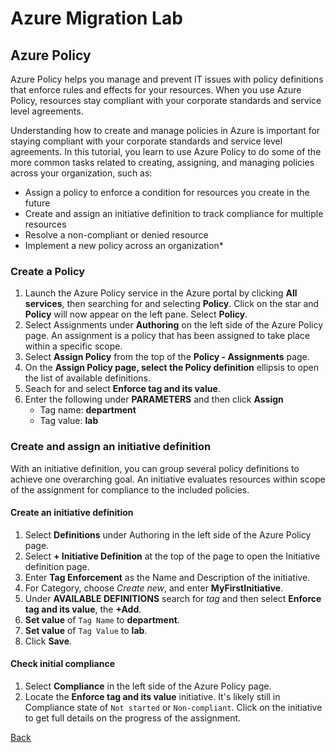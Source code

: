 # Azure Migration Lab

## Azure Policy
Azure Policy helps you manage and prevent IT issues with policy definitions that enforce rules and effects for your resources. When you use Azure Policy, resources stay compliant with your corporate standards and service level agreements.

Understanding how to create and manage policies in Azure is important for staying compliant with your corporate standards and service level agreements. In this tutorial, you learn to use Azure Policy to do some of the more common tasks related to creating, assigning, and managing policies across your organization, such as:
* Assign a policy to enforce a condition for resources you create in the future
* Create and assign an initiative definition to track compliance for multiple resources
* Resolve a non-compliant or denied resource
* Implement a new policy across an organization*

### Create a Policy
1. Launch the Azure Policy service in the Azure portal by clicking **All services**, then searching for and selecting **Policy**. Click on the star and **Policy** will now appear on the left pane.  Select **Policy**.
2. Select Assignments under **Authoring** on the left side of the Azure Policy page. An assignment is a policy that has been assigned to take place within a specific scope.
3. Select **Assign Policy** from the top of the **Policy - Assignments** page.
4. On the **Assign Policy **page, select the** Policy definition** ellipsis to open the list of available definitions. 
5. Seach for and select **Enforce tag and its value**. 
6. Enter the following under **PARAMETERS** and then click **Assign**
    * Tag name: **department**
    * Tag value: **lab**

### Create and assign an initiative definition
With an initiative definition, you can group several policy definitions to achieve one overarching goal. An initiative evaluates resources within scope of the assignment for compliance to the included policies. 

#### Create an initiative definition
1. Select **Definitions** under Authoring in the left side of the Azure Policy page.
2. Select **+ Initiative Definition** at the top of the page to open the Initiative definition page.
3. Enter **Tag Enforcement** as the Name and Description of the initiative.
4. For Category, choose *Create new*, and enter **MyFirstInitiative**.
5. Under **AVAILABLE DEFINITIONS** search for *tag* and then select **Enforce tag and its value**, the **+Add**.
6. **Set value** of `Tag Name` to **department**.
7. **Set value** of `Tag Value` to **lab**.
8. Click **Save**.

#### Check initial compliance
1. Select **Compliance** in the left side of the Azure Policy page.
2. Locate the **Enforce tag and its value** initiative. It's likely still in Compliance state of `Not started` or `Non-compliant`. Click on the initiative to get full details on the progress of the assignment.


[Back](index.md)